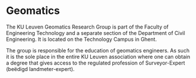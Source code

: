 # Geomatics
The KU Leuven Geomatics Research Group is part of the Faculty of Engineering Technology and a separate section of the Department of Civil Engineering. It is located on the Technology Campus in Ghent.

The group is responsible for the education of geomatics engineers. As such it is the sole place in the entire KU Leuven association where one can obtain a degree that gives access to the regulated profession of Surveyor-Expert (beëdigd landmeter-expert).
